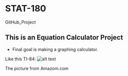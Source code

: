 # STAT-180
GitHub_Project 

## This is an Equation Calculator Project

* Final goal is making a graphing calculator.

Like this TI-84:
![alt text](https://m.media-amazon.com/images/S/aplus-media/mg/72d618e6-e4b4-4f79-9b6f-f4f5c3e30409.png)

The picture from Amazom.com
